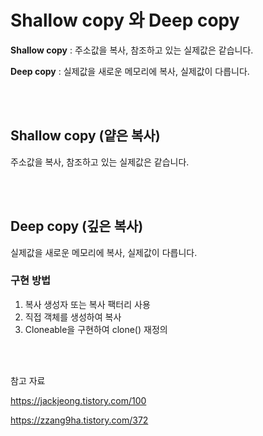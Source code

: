 # Shallow copy 와 Deep copy

**Shallow copy** : 주소값을 복사, 참조하고 있는 실제값은 같습니다.

**Deep copy** : 실제값을 새로운 메모리에 복사, 실제값이 다릅니다.



<br><br>

## Shallow copy (얕은 복사)

주소값을 복사, 참조하고 있는 실제값은 같습니다.







<br><br>

## Deep copy (깊은 복사)

실제값을 새로운 메모리에 복사, 실제값이 다릅니다.

### 구현 방법

1. 복사 생성자 또는 복사 팩터리 사용
2. 직접 객체를 생성하여 복사
3. Cloneable을 구현하여 clone() 재정의



<br><br>

참고 자료

https://jackjeong.tistory.com/100

https://zzang9ha.tistory.com/372
